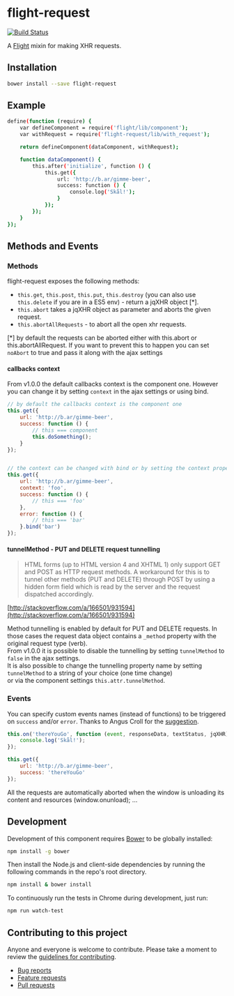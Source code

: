 # flight-request

[![Build Status](https://secure.travis-ci.org/giuseppegurgone/flight-request.png)](http://travis-ci.org/giuseppegurgone/flight-request)

A [Flight](https://github.com/flightjs/flight) mixin for making XHR requests.

## Installation

```bash
bower install --save flight-request
```

## Example
```bash
define(function (require) {
	var defineComponent = require('flight/lib/component');
  	var withRequest = require('flight-request/lib/with_request');

	return defineComponent(dataComponent, withRequest);

	function dataComponent() {
		this.after('initialize', function () {
			this.get({
				url: 'http://b.ar/gimme-beer',
				success: function () {
					console.log('Skål!');
				}
			});
		});
	}
});
```

## Methods and Events
### Methods
flight-request exposes the following methods:

* `this.get`, `this.post`, `this.put`, `this.destroy` (you can also use `this.delete` if you are in a ES5 env) - return a jqXHR object [*].
* `this.abort` takes a jqXHR object as parameter and aborts the given request.
* `this.abortAllRequests` - to abort all the open xhr requests.

[*] by default the requests can be aborted either with this.abort or this.abortAllRequest. If you want to prevent this to happen you can set `noAbort` to true and pass it along with the ajax settings

#### callbacks context
From v1.0.0 the default callbacks context is the component one.
However you can change it by setting `context` in the ajax settings or using bind.

```javascript
// by default the callbacks context is the component one
this.get({
	url: 'http://b.ar/gimme-beer',
	success: function () {
		// this === component
		this.doSomething();
	}
});


// the context can be changed with bind or by setting the context property
this.get({
	url: 'http://b.ar/gimme-beer',
	context: 'foo',
	success: function () {
		// this === 'foo'
	},
	error: function () {
		// this === 'bar'
	}.bind('bar')
});
```

#### tunnelMethod - PUT and DELETE request tunnelling
<blockquote>HTML forms (up to HTML version 4 and XHTML 1) only support GET and POST as HTTP request methods. 
A workaround for this is to tunnel other methods (PUT and DELETE) through POST by using a hidden form field 
which is read by the server and the request dispatched accordingly.</blockquote>

[http://stackoverflow.com/a/166501/931594](http://stackoverflow.com/a/166501/931594)

Method tunnelling is enabled by default for PUT and DELETE requests.
In those cases the request data object contains a `_method` property with the original request type (verb).<br>
From v1.0.0 it is possible to disable the tunnelling by setting `tunnelMethod` to `false` in the ajax settings.<br>
It is also possible to change the tunnelling property name by setting `tunnelMethod` to a string of your choice (one time change)<br>
or via the component settings `this.attr.tunnelMethod`.


### Events
You can specify custom events names (instead of functions) to be triggered on `success` and/or `error`.
Thanks to Angus Croll for the [suggestion](https://github.com/giuseppeg/flight-request/issues/1).

```javascript
this.on('thereYouGo', function (event, responseData, textStatus, jqXHR) {
	console.log('Skål!');
});

this.get({
	url: 'http://b.ar/gimme-beer',
	success: 'thereYouGo'
});
```

All the requests are automatically aborted when the window is unloading its content and resources (window.onunload);
…

## Development

Development of this component requires [Bower](http://bower.io) to be globally
installed:

```bash
npm install -g bower
```

Then install the Node.js and client-side dependencies by running the following
commands in the repo's root directory.

```bash
npm install & bower install
```

To continuously run the tests in Chrome during development, just run:

```bash
npm run watch-test
```

## Contributing to this project

Anyone and everyone is welcome to contribute. Please take a moment to
review the [guidelines for contributing](CONTRIBUTING.md).

* [Bug reports](CONTRIBUTING.md#bugs)
* [Feature requests](CONTRIBUTING.md#features)
* [Pull requests](CONTRIBUTING.md#pull-requests)
